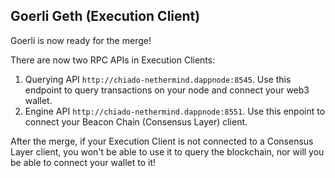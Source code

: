 ## Goerli Geth (Execution Client)

Goerli is now ready for the merge!

There are now two RPC APIs in Execution Clients:

1. Querying API `http://chiado-nethermind.dappnode:8545`. Use this endpoint to query transactions on your node and connect your web3 wallet.
2. Engine API `http://chiado-nethermind.dappnode:8551`. Use this enpoint to connect your Beacon Chain (Consensus Layer) client.

After the merge, if your Execution Client is not connected to a Consensus Layer client, you won't be able to use it to query the blockchain, nor will you be able to connect your wallet to it!
